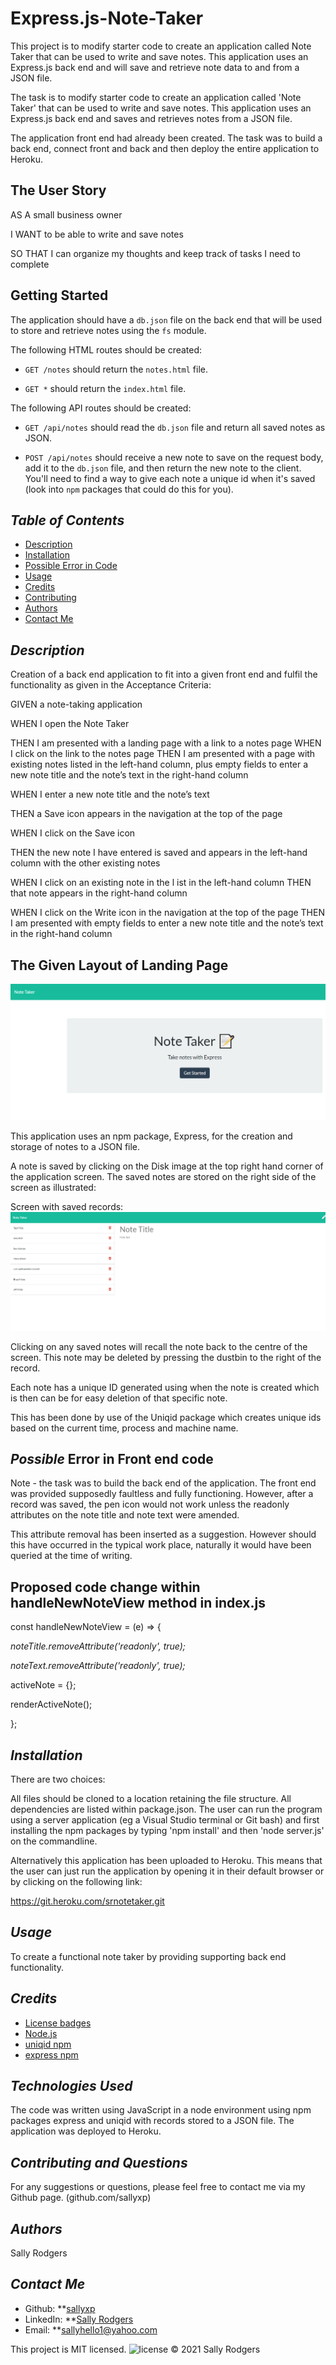 # Express.js-Note-Taker
This project is to  modify starter code to create an application called Note Taker that can be used to write and save notes. This application uses an Express.js back end and will save and retrieve note data to and from a JSON file.

The task is to modify starter code to create an application called 'Note Taker' that can be used to write and save notes.  This application uses an Express.js back end and saves and retrieves notes from a JSON file.

The application front end had already been created.  The task was to build a back end, connect front and back and then deploy the entire application to Heroku.

## The User Story

AS A small business owner

I WANT to be able to write and save notes

SO THAT I can organize my thoughts and keep track of tasks I need to complete

## Getting Started

The application should have a `db.json` file on the back end that will be used to store and retrieve notes using the `fs` module.

The following HTML routes should be created:

* `GET /notes` should return the `notes.html` file.

* `GET *` should return the `index.html` file.

The following API routes should be created:

* `GET /api/notes` should read the `db.json` file and return all saved notes as JSON.

* `POST /api/notes` should receive a new note to save on the request body, add it to the `db.json` file, and then return the new note to the client. You'll need to find a way to give each note a unique id when it's saved (look into `npm` packages that could do this for you).


## *Table of Contents*
- [Description](#description)
- [Installation](#installation)
- [Possible Error in Code](#Possible)
- [Usage](#usage)
- [Credits](#Credits) 
- [Contributing](#contributing)
- [Authors](#authors)
- [Contact Me](#contact-me)

## *Description* 
Creation of a back end application to fit into a given front end and fulfil the functionality as given in the Acceptance Criteria:

GIVEN a note-taking application

WHEN I open the Note Taker

THEN I am presented with a landing page with a link to a notes page
WHEN I click on the link to the notes page
THEN I am presented with a page with existing notes listed in the left-hand column, plus empty fields to enter a new note title and the note’s text in the right-hand column

WHEN I enter a new note title and the note’s text

THEN a Save icon appears in the navigation at the top of the page

WHEN I click on the Save icon

THEN the new note I have entered is saved and appears in the left-hand column with the other existing notes

WHEN I click on an existing note in the l
ist in the left-hand column
THEN that note appears in the right-hand column

WHEN I click on the Write icon in the navigation at the top of the page
THEN I am presented with empty fields to enter a new note title and the note’s text in the right-hand column

## The Given Layout of Landing Page
![alt text](/Images/GivenLayout.png) 

This application uses an npm package, Express, for the creation and storage of notes to a JSON file.

A note is saved by clicking on the Disk image at the top right hand corner of the application screen. The saved notes are stored on the right side of the screen as illustrated:

Screen with saved records:
![alt text](/Images/WorkingLayout.png) 

Clicking on any saved notes will recall the note back to the centre of the screen. This note may be deleted by pressing the dustbin to the right of the record. 

Each note has a unique ID generated using when the note is created which is then can be for easy deletion of that specific note.

This has been done by use of the Uniqid package which creates unique ids based on the current time, process and machine name.

## *Possible* Error in Front end code
Note - the task was to build the back end of the application.  The front end was provided supposedly faultless and fully functioning.  However, after a record was saved, the pen icon would not work unless the readonly attributes on the note title and note text were amended.

This attribute removal has been inserted as a suggestion.  However should this have occurred in the typical work place, naturally it would have been queried at the time of writing.

## Proposed code change within handleNewNoteView method in index.js
const handleNewNoteView = (e) => {

  *noteTitle.removeAttribute('readonly', true);*

  *noteText.removeAttribute('readonly', true);*

  activeNote = {};

  renderActiveNote();

};

## *Installation*
There are two choices:

All files should be cloned to a location retaining the file structure.  All dependencies are listed within package.json.  The user can run the program using a server application (eg a Visual Studio terminal or Git bash) and first installing the npm packages by typing 'npm install' and then 'node server.js' on the commandline.  

Alternatively this application has been uploaded to Heroku.  This means that the user can just run the application by opening it in their default browser or by clicking on the following link:

https://git.heroku.com/srnotetaker.git

## *Usage* 
To create a functional note taker by providing supporting back end functionality.

## *Credits*
- [License badges](https://shields.io/)
- [Node.js](https://nodejs.org/en/download/)
- [uniqid npm](https://www.npmjs.com/package/uniqid)
- [express npm](https://www.npmjs.com/package/express)

## *Technologies Used*
The code was written using JavaScript in a node environment using npm packages express and uniqid with records stored to a JSON file.  The application was deployed to Heroku.

## *Contributing and Questions*
For any suggestions or questions, please feel free to contact me via my Github page. (github.com/sallyxp)

## *Authors*
Sally Rodgers

## *Contact Me*
- Github: **[sallyxp](github.com/sallyxp)
- LinkedIn: **[Sally Rodgers](www.linkedin.com/in/sallyhello1)  
- Email: **[sallyhello1@yahoo.com](mailto:sallyhello1@yahoo.com)

This project is MIT licensed. ![license](https://img.shields.io/static/v1?label=license&message=MIT&color=blueviolet) 
&copy; 2021 Sally Rodgers







